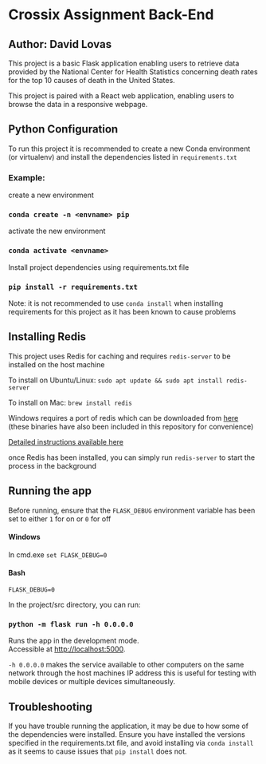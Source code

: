 
# Crossix Assignment Back-End
## Author: David Lovas

This project is a basic Flask application enabling users to retrieve data provided by the National Center for Health Statistics concerning death rates for the top 10 causes of death in the United States.

This project is paired with a React web application, enabling users to browse the data in a responsive webpage.

## Python Configuration

To run this project it is recommended to create a new Conda environment (or virtualenv) and install the dependencies listed in `requirements.txt`

### Example:

create a new environment

### `conda create -n <envname> pip`

activate the new environment

### `conda activate <envname>`

Install project dependencies using requirements.txt file

### `pip install -r requirements.txt`

Note: it is not recommended to use `conda install` when installing requirements for this project as it has been known to cause problems

## Installing Redis

This project uses Redis for caching and requires `redis-server` to be installed on the host machine

To install on Ubuntu/Linux:
`sudo apt update && sudo apt install redis-server`

To install on Mac:
`brew install redis`

Windows requires a port of redis which can be downloaded from [here](https://github.com/dmajkic/redis/downloads) (these binaries have also been included in this repository for convenience)

[Detailed instructions available here](https://redislabs.com/ebook/appendix-a/a-3-installing-on-windows/a-3-2-installing-redis-on-window/)

once Redis has been installed, you can simply run `redis-server` to start the process in the background

## Running the  app
Before running, ensure that the `FLASK_DEBUG` environment variable has been set to either `1` for on or `0` for off

#### Windows
In cmd.exe `set FLASK_DEBUG=0`

#### Bash
`FLASK_DEBUG=0`

In the project/src directory, you can run:

### `python -m flask run -h 0.0.0.0`

Runs the app in the development mode.<br />
Accessible at [http://localhost:5000](http://localhost:5000).

`-h 0.0.0.0` makes the service available to other computers on the same network through the host machines IP address
this is useful for testing with mobile devices or multiple devices simultaneously.

## Troubleshooting

If you have trouble running the application, it may be due to how some of the dependencies were installed.
Ensure you have installed the versions specified in the requirements.txt file, and avoid installing via `conda install` as it seems to cause issues that `pip install` does not. 